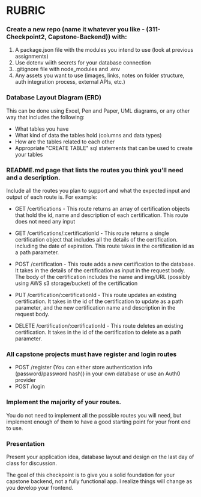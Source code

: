 # RUBRIC

 ### Create a new repo (name it whatever you like - (311-Checkpoint2, Capstone-Backend)) with:
1. A package.json file with the modules you intend to use (look at previous assignments)
2. Use dotenv wiith secrets for your database connection
3. .gitignore file with node_modules and .env
4. Any assets you want to use (images, links, notes on folder structure, auth integration process, external APIs, etc.)


### Database Layout Diagram (ERD)
This can be done using Excel, Pen and Paper, UML diagrams, or any other way that includes the following:
- What tables you have
- What kind of data the tables hold (columns and data types)
- How are the tables related to each other
- Appropriate "CREATE TABLE" sql statements that can be used to create your tables



### README.md page that lists the routes you think you’ll need and a description. 
Include all the routes you plan to support and what the expected input and output of each route is. For example:

- GET /certifications - This route returns an array of certification objects that hold the id, name and description of each certification. This route does not need any input

- GET /certifications/:certificationId - This route returns a single certification object that includes all the details of the certification. including the date of expiration. This route takes in the certification id as a path parameter.

- POST /certification - This route adds a new certification to the database. It takes in the details of the certification as input in the request body. The body of the certification includes the name and img/URL (possibly using AWS s3 storage/bucket) of the certification

- PUT /certification/:certificationId - This route updates an existing certification. It takes in the id of the certification to update as a path parameter, and the new certification name and description in the request body.

- DELETE /certification/:certificationId - This route deletes an existing certification. It takes in the id of the certification to delete as a path parameter.

### All capstone projects must have register and login routes
- POST /register (You can either store authentication info (password/password hash)) in your own database or use an Auth0 provider
- POST /login


### Implement the majority of your routes. 
You do not need to implement all the possible routes you will need, but implement enough of them to have a good starting point for your front end to use.

### Presentation
Present your application idea, database layout and design on the last day of class for discussion. 

The goal of this checkpoint is to give you a solid foundation for your capstone backend, not a fully functional app. I realize things will change as you develop your frontend.
